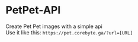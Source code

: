 # PetPet-API
Create Pet Pet images with a simple api\
Use it like this: `https://pet.corebyte.ga/?url=[URL]`